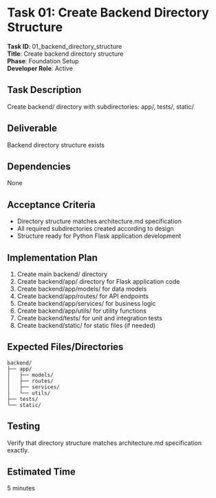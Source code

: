 # Task 01: Create Backend Directory Structure

**Task ID**: 01_backend_directory_structure  
**Title**: Create backend directory structure  
**Phase**: Foundation Setup  
**Developer Role**: Active  

## Task Description
Create backend/ directory with subdirectories: app/, tests/, static/

## Deliverable
Backend directory structure exists

## Dependencies
None

## Acceptance Criteria
- Directory structure matches architecture.md specification
- All required subdirectories created according to design
- Structure ready for Python Flask application development

## Implementation Plan
1. Create main backend/ directory
2. Create backend/app/ directory for Flask application code
3. Create backend/app/models/ for data models
4. Create backend/app/routes/ for API endpoints
5. Create backend/app/services/ for business logic
6. Create backend/app/utils/ for utility functions
7. Create backend/tests/ for unit and integration tests
8. Create backend/static/ for static files (if needed)

## Expected Files/Directories
```
backend/
├── app/
│   ├── models/
│   ├── routes/
│   ├── services/
│   └── utils/
├── tests/
└── static/
```

## Testing
Verify that directory structure matches architecture.md specification exactly.

## Estimated Time
5 minutes
